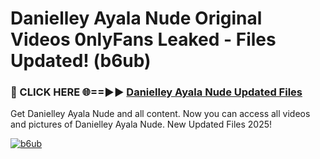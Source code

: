 # Danielley Ayala Nude Original Videos 0nlyFans Leaked - Files Updated! (b6ub)

<h3>🔴 CLICK HERE 🌐==►► <a href="https://tinyurl.com/5h6xmrr3" rel="nofollow">Danielley Ayala Nude Updated Files</a></h3>

Get Danielley Ayala Nude and all content. Now you can access all videos and pictures of Danielley Ayala Nude. New Updated Files 2025!

[![b6ub](https://i.imgur.com/KVD873Z.gif)](https://tinyurl.com/5h6xmrr3)
